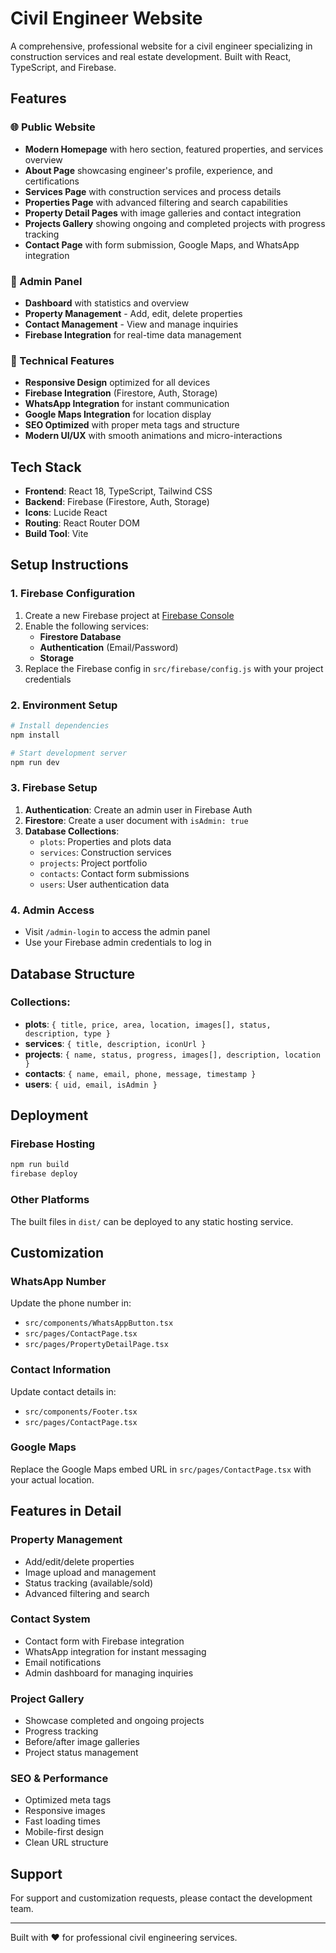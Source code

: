 # Civil Engineer Website

A comprehensive, professional website for a civil engineer specializing in construction services and real estate development. Built with React, TypeScript, and Firebase.

## Features

### 🌐 Public Website
- **Modern Homepage** with hero section, featured properties, and services overview
- **About Page** showcasing engineer's profile, experience, and certifications
- **Services Page** with construction services and process details
- **Properties Page** with advanced filtering and search capabilities
- **Property Detail Pages** with image galleries and contact integration
- **Projects Gallery** showing ongoing and completed projects with progress tracking
- **Contact Page** with form submission, Google Maps, and WhatsApp integration

### 🔐 Admin Panel
- **Dashboard** with statistics and overview
- **Property Management** - Add, edit, delete properties
- **Contact Management** - View and manage inquiries
- **Firebase Integration** for real-time data management

### 🚀 Technical Features
- **Responsive Design** optimized for all devices
- **Firebase Integration** (Firestore, Auth, Storage)
- **WhatsApp Integration** for instant communication
- **Google Maps Integration** for location display
- **SEO Optimized** with proper meta tags and structure
- **Modern UI/UX** with smooth animations and micro-interactions

## Tech Stack

- **Frontend**: React 18, TypeScript, Tailwind CSS
- **Backend**: Firebase (Firestore, Auth, Storage)
- **Icons**: Lucide React
- **Routing**: React Router DOM
- **Build Tool**: Vite

## Setup Instructions

### 1. Firebase Configuration
1. Create a new Firebase project at [Firebase Console](https://console.firebase.google.com/)
2. Enable the following services:
   - **Firestore Database**
   - **Authentication** (Email/Password)
   - **Storage**
3. Replace the Firebase config in `src/firebase/config.js` with your project credentials

### 2. Environment Setup
```bash
# Install dependencies
npm install

# Start development server
npm run dev
```

### 3. Firebase Setup
1. **Authentication**: Create an admin user in Firebase Auth
2. **Firestore**: Create a user document with `isAdmin: true`
3. **Database Collections**:
   - `plots`: Properties and plots data
   - `services`: Construction services
   - `projects`: Project portfolio
   - `contacts`: Contact form submissions
   - `users`: User authentication data

### 4. Admin Access
- Visit `/admin-login` to access the admin panel
- Use your Firebase admin credentials to log in

## Database Structure

### Collections:
- **plots**: `{ title, price, area, location, images[], status, description, type }`
- **services**: `{ title, description, iconUrl }`
- **projects**: `{ name, status, progress, images[], description, location }`
- **contacts**: `{ name, email, phone, message, timestamp }`
- **users**: `{ uid, email, isAdmin }`

## Deployment

### Firebase Hosting
```bash
npm run build
firebase deploy
```

### Other Platforms
The built files in `dist/` can be deployed to any static hosting service.

## Customization

### WhatsApp Number
Update the phone number in:
- `src/components/WhatsAppButton.tsx`
- `src/pages/ContactPage.tsx`
- `src/pages/PropertyDetailPage.tsx`

### Contact Information
Update contact details in:
- `src/components/Footer.tsx`
- `src/pages/ContactPage.tsx`

### Google Maps
Replace the Google Maps embed URL in `src/pages/ContactPage.tsx` with your actual location.

## Features in Detail

### Property Management
- Add/edit/delete properties
- Image upload and management
- Status tracking (available/sold)
- Advanced filtering and search

### Contact System
- Contact form with Firebase integration
- WhatsApp integration for instant messaging
- Email notifications
- Admin dashboard for managing inquiries

### Project Gallery
- Showcase completed and ongoing projects
- Progress tracking
- Before/after image galleries
- Project status management

### SEO & Performance
- Optimized meta tags
- Responsive images
- Fast loading times
- Mobile-first design
- Clean URL structure

## Support

For support and customization requests, please contact the development team.

---

Built with ❤️ for professional civil engineering services.